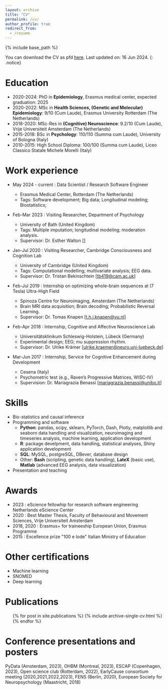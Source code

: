 ```yaml
---
layout: archive
title: "CV"
permalink: /cv/
author_profile: true
redirect_from:
  - /resume
---
```


{% include base_path %}

You can download the CV as pfd [here](/files/Defina_CV_latex.pdf). Last updated on: 16 Jun 2024.
{: .notice}

Education
======
* 2020-2024: PhD in **Epidemiology**, Erasmus medical center, expected graduation: 2025
* 2020-2022: MSc in **Health Sciences, (Genetic and Molecular) Epidemiology**: 9/10 (Cum Laude), Erasmus University Rotterdam (The Netherlands)
* 2018-2020: MSc-Res in **(Cognitive) Neuroscience**: 9.2/10 (Cum Laude), Vrije Universiteit Amsterdam (The Netherlands)
* 2015-2018: BSc in **Psychology**: 110/110 (Summa cum Laude), University of Bologna (Italy)
* 2010-2015: High School Diploma: 100/100 (Summa cum Laude), Liceo Classico Statale Michele Morelli (Italy)

Work experience
======
* May 2024 - current : Data Scientist / Research Software Engineer
  * Erasmus Medical Center, Rotterdam (The Netherlands)
  * Tags: Software development; Big data; Longitudinal modeling; Biostatistics;
  
* Feb-Mar 2023 : Visiting Researcher, Department of Psychology
  * University of Bath (United Kingdom)
  * Tags: Multiple imputation; longitudinal modeling; moderation analysis.
  * Supervisor: Dr. Esther Walton []

* Jan-Jul 2020 : Visiting Researcher, Cambridge Consciousness and Cognition Lab
  * University of Cambridge (United Kingdom)
  * Tags: Computational modelling; multivariate analysis; EEG data.
  * Supervisor: Dr. Tristan Bekinschtein [tb419@cam.ac.uk]

* Feb-Jul 2019 : Internship on optimizing whole-brain sequences at (7 Tesla) Ultra-High Field 
  * Spinoza Centre for Neuroimaging, Amsterdam (The Netherlands)
  * Brain MRI data acquisition; Brain decoding; Probabilistic Reversal Learning. 
  * Supervisor: Dr. Tomas Knapen [t.h.j.knapen@vu.nl]
  
* Feb-Apr 2018 : Internship, Cognitive and Affective Neuroscience Lab 
  * Universitätsklinikum Schleswig-Holstein, Lübeck (Germany)
  * Experimental design; EEG; mu suppression rhythm.
  * Supervisor: Dr. Ulrike Krämer [ulrike.kraemer@neuro.uni-luebeck.de]

* Mar-Jun 2017 : Internship, Service for Cognitive Enhancement during Development 
  * Cesena (Italy)
  * Psychometric test (e.g., Raven’s Progressive Matrices, WISC-IV)
  * Supervision: Dr. Mariagrazia Benassi [mariagrazia.benassi@unibo.it]
  
Skills
======
* Bio-statistics and causal inference
* Programming and software
  * **Python**: pandas, scipy, sklearn, PyTorch, Dash, Plotly, matplotlib and seaborn data handling and visualization, neuroimaging and timeseries analysis, machine learning, application development
  * **R**: package develpment, data handling, statistical analyses, Shiny application development
  * **SQL**: MySQL, postgreSQL, DBever, database design
  * Other: **Bash** (scripting, genetic data handling), **LateX** (basic use), **Matlab** (advanced EEG analysis, data visualization)
* Presentation and teaching 

Awards
======
* 2023 : eScience fellowhip for research software engineering Netherlands eScience Center
* 2020 : Best Master Thesis, Faculty of Behavioural and Movement Sciences, Vrije Universiteit Amsterdam
* 2018, 2020 : Erasmus+ for traineeship European Union, Erasmus Programme
* 2015 : Excellence prize "100 e lode" Italian Ministry of Education

Other certifications
=====
* Machine learning 
* SNOMED
* Deep learning

Publications
======
  <ul>{% for post in site.publications %}
    {% include archive-single-cv.html %}
  {% endfor %}</ul>

Conference presentations and posters
======
PyData (Amsterdam, 2023), OHBM (Montreal, 2023), ESCAP (Copenhagen, 2023), Open science club (Rotterdam, 2022), 
EarlyCause consortium meeting (2020,2021,2022,2023), FENS (Berlin, 2020), European Society for Neuropsychology (Maastricht, 2018)



